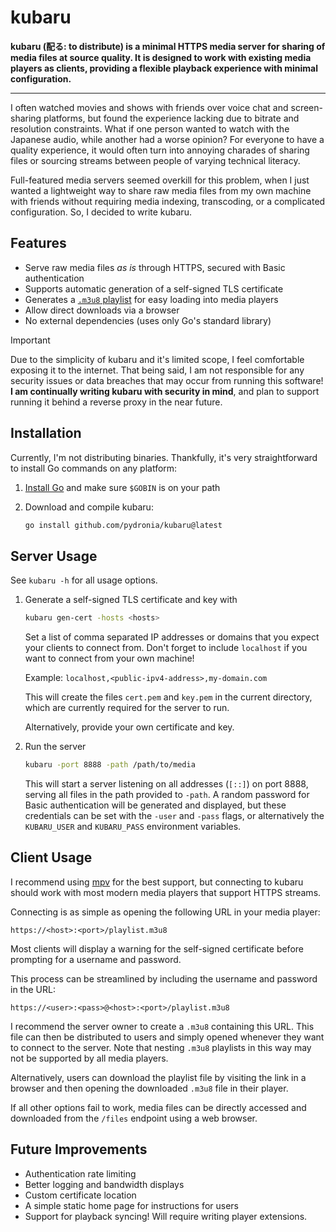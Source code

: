 # kubaru

**kubaru (配る: to distribute) is a minimal HTTPS media server for sharing of media files at source quality.
It is designed to work with existing media players as clients, providing a flexible playback experience with minimal configuration.**

---

I often watched movies and shows with friends over voice chat and screen-sharing platforms, but found the experience lacking due to bitrate and resolution constraints.
What if one person wanted to watch with the Japanese audio, while another had a worse opinion? For everyone to have a quality experience, it would often turn into annoying charades of sharing files
or sourcing streams between people of varying technical literacy.

Full-featured media servers seemed overkill for this problem, when I just wanted a lightweight way to share raw media files from my own machine with friends without requiring media indexing, transcoding, or a complicated configuration.
So, I decided to write kubaru.

## Features
- Serve raw media files *as is* through HTTPS, secured with Basic authentication
- Supports automatic generation of a self-signed TLS certificate
- Generates a [`.m3u8` playlist](https://en.wikipedia.org/wiki/M3U) for easy loading into media players
- Allow direct downloads via a browser
- No external dependencies (uses only Go's standard library)

> [!IMPORTANT]
> Due to the simplicity of kubaru and it's limited scope, I feel comfortable exposing it to the internet.
> That being said, I am not responsible for any security issues or data breaches that may occur from running this software!
> **I am continually writing kubaru with security in mind**, and plan to support running it behind a reverse proxy in the near future.

## Installation

Currently, I'm not distributing binaries. Thankfully, it's very straightforward to install Go commands on any platform:

1. [Install Go](https://go.dev/doc/install) and make sure `$GOBIN` is on your path
2. Download and compile kubaru:

	```sh
	go install github.com/pydronia/kubaru@latest
	```

 ## Server Usage

 See `kubaru -h` for all usage options.

 1. Generate a self-signed TLS certificate and key with

	```sh
	kubaru gen-cert -hosts <hosts>
    ```
	Set a list of comma separated IP addresses or domains that you expect your clients to connect from. Don't forget to include `localhost` if you want to connect from your own machine!

	Example: `localhost,<public-ipv4-address>,my-domain.com`

	This will create the files `cert.pem` and `key.pem` in the current directory, which are currently required for the server to run.

	Alternatively, provide your own certificate and key.

2. Run the server

	```sh
	kubaru -port 8888 -path /path/to/media
 	```
	This will start a server listening on all addresses (`[::]`) on port 8888, serving all files in the path provided to `-path`.
	A random password for Basic authentication will be generated and displayed, but these credentials can be set with the `-user` and `-pass` flags,
	or alternatively the `KUBARU_USER` and `KUBARU_PASS` environment variables.

## Client Usage

I recommend using [mpv](https://mpv.io/) for the best support, but connecting to kubaru should work with most modern media players that support HTTPS streams.

Connecting is as simple as opening the following URL in your media player:
```
https://<host>:<port>/playlist.m3u8
```
Most clients will display a warning for the self-signed certificate before prompting for a username and password.

This process can be streamlined by including the username and password in the URL:
```
https://<user>:<pass>@<host>:<port>/playlist.m3u8
```
I recommend the server owner to create a `.m3u8` containing this URL. This file can then be distributed to users and simply opened whenever they want to connect to the server. Note that nesting `.m3u8` playlists in this way may not be supported by all media players.

Alternatively, users can download the playlist file by visiting the link in a browser and then opening the downloaded `.m3u8` file in their player.

If all other options fail to work, media files can be directly accessed and downloaded from the `/files` endpoint using a web browser.

## Future Improvements
- Authentication rate limiting
- Better logging and bandwidth displays
- Custom certificate location
- A simple static home page for instructions for users
- Support for playback syncing! Will require writing player extensions.
